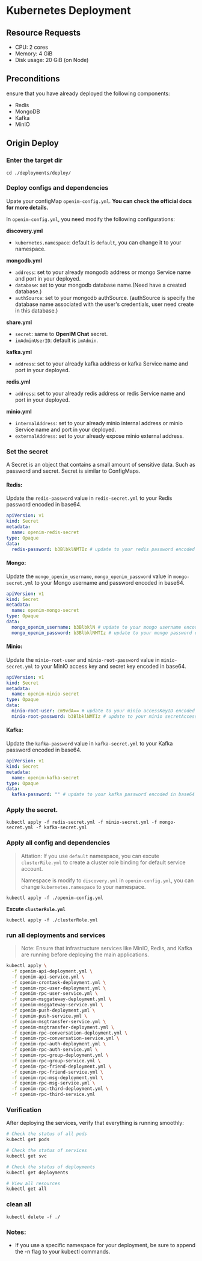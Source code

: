 # Kubernetes Deployment

## Resource Requests

- CPU: 2 cores
- Memory: 4 GiB
- Disk usage: 20 GiB (on Node)

## Preconditions

ensure that you have already deployed the following components:

- Redis
- MongoDB
- Kafka
- MinIO

## Origin Deploy

### Enter the target dir

`cd ./deployments/deploy/`

### Deploy configs and dependencies

Upate your configMap `openim-config.yml`. **You can check the official docs for more details.**

In `openim-config.yml`, you need modify the following configurations:

**discovery.yml**

- `kubernetes.namespace`: default is `default`, you can change it to your namespace.

**mongodb.yml**

- `address`: set to your already mongodb address or mongo Service name and port in your deployed.
- `database`: set to your mongodb database name.(Need have a created database.)
- `authSource`: set to your mongodb authSource. (authSource is specify the database name associated with the user's credentials, user need create in this database.)

**share.yml**

- `secret`: same to **OpenIM Chat** secret.
- `imAdminUserID`: default is `imAdmin`.

**kafka.yml**

- `address`: set to your already kafka address or kafka Service name and port in your deployed.

**redis.yml**

- `address`: set to your already redis address or redis Service name and port in your deployed.

**minio.yml**

- `internalAddress`: set to your already minio internal address or minio Service name and port in your deployed.
- `externalAddress`: set to your already expose minio external address.

### Set the secret

A Secret is an object that contains a small amount of sensitive data. Such as password and secret. Secret is similar to ConfigMaps.

#### Redis:

Update the `redis-password` value in `redis-secret.yml` to your Redis password encoded in base64.

```yaml
apiVersion: v1
kind: Secret
metadata:
  name: openim-redis-secret
type: Opaque
data:
  redis-password: b3BlbklNMTIz # update to your redis password encoded in base64
```

#### Mongo:

Update the `mongo_openim_username`, `mongo_openim_password` value in `mongo-secret.yml` to your Mongo username and password encoded in base64.

```yaml
apiVersion: v1
kind: Secret
metadata:
  name: openim-mongo-secret
type: Opaque
data:
  mongo_openim_username: b3BlbklN # update to your mongo username encoded in base64, this user credentials need in authSource database.
  mongo_openim_password: b3BlbklNMTIz # update to your mongo password encoded in base64
```

#### Minio:

Update the `minio-root-user` and `minio-root-password` value in `minio-secret.yml` to your MinIO access key and secret key encoded in base64.

```yaml
apiVersion: v1
kind: Secret
metadata:
  name: openim-minio-secret
type: Opaque
data:
  minio-root-user: cm9vdA== # update to your minio accessKeyID encoded in base64
  minio-root-password: b3BlbklNMTIz # update to your minio secretAccessKey encoded in base64
```

#### Kafka:

Update the `kafka-password` value in `kafka-secret.yml` to your Kafka password encoded in base64.

```yaml
apiVersion: v1
kind: Secret
metadata:
  name: openim-kafka-secret
type: Opaque
data:
  kafka-password: "" # update to your kafka password encoded in base64
```

### Apply the secret.

```shell
kubectl apply -f redis-secret.yml -f minio-secret.yml -f mongo-secret.yml -f kafka-secret.yml
```

### Apply all config and dependencies

> Attation: If you use `default` namespace, you can excute `clusterRile.yml` to create a cluster role binding for default service account.
>
> Namespace is modify to `discovery.yml` in `openim-config.yml`, you can change `kubernetes.namespace` to your namespace.

`kubectl apply -f ./openim-config.yml`

**Excute `clusterRole.yml`**

`kubectl apply -f ./clusterRole.yml`

### run all deployments and services

> Note: Ensure that infrastructure services like MinIO, Redis, and Kafka are running before deploying the main applications.

```bash
kubectl apply \
  -f openim-api-deployment.yml \
  -f openim-api-service.yml \
  -f openim-crontask-deployment.yml \
  -f openim-rpc-user-deployment.yml \
  -f openim-rpc-user-service.yml \
  -f openim-msggateway-deployment.yml \
  -f openim-msggateway-service.yml \
  -f openim-push-deployment.yml \
  -f openim-push-service.yml \
  -f openim-msgtransfer-service.yml \
  -f openim-msgtransfer-deployment.yml \
  -f openim-rpc-conversation-deployment.yml \
  -f openim-rpc-conversation-service.yml \
  -f openim-rpc-auth-deployment.yml \
  -f openim-rpc-auth-service.yml \
  -f openim-rpc-group-deployment.yml \
  -f openim-rpc-group-service.yml \
  -f openim-rpc-friend-deployment.yml \
  -f openim-rpc-friend-service.yml \
  -f openim-rpc-msg-deployment.yml \
  -f openim-rpc-msg-service.yml \
  -f openim-rpc-third-deployment.yml \
  -f openim-rpc-third-service.yml
```

### Verification

After deploying the services, verify that everything is running smoothly:

```bash
# Check the status of all pods
kubectl get pods

# Check the status of services
kubectl get svc

# Check the status of deployments
kubectl get deployments

# View all resources
kubectl get all
```

### clean all

`kubectl delete -f ./`

### Notes:

- If you use a specific namespace for your deployment, be sure to append the -n <namespace> flag to your kubectl commands.
